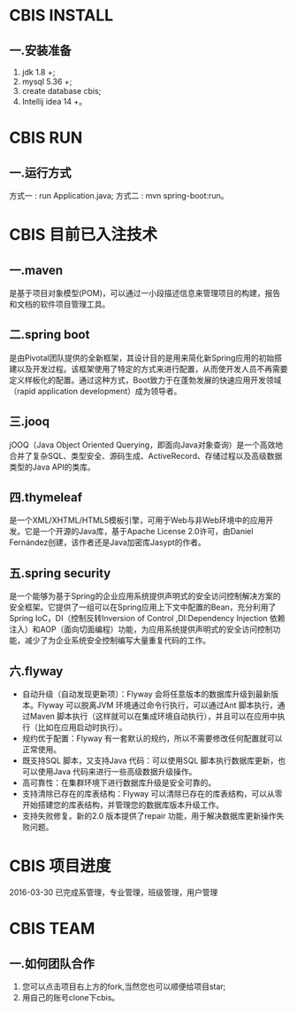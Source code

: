 # CBIS INSTALL
## 一.安装准备
1. jdk 1.8 +;
2. mysql 5.36 +;
3. create database cbis;
4. Intellij idea 14 +。
# CBIS RUN
## 一.运行方式
方式一 : run Application.java;
方式二 :  mvn spring-boot:run。
# CBIS 目前已入注技术
## 一.maven
是基于项目对象模型(POM)，可以通过一小段描述信息来管理项目的构建，报告和文档的软件项目管理工具。
## 二.spring boot
是由Pivotal团队提供的全新框架，其设计目的是用来简化新Spring应用的初始搭建以及开发过程。该框架使用了特定的方式来进行配置，从而使开发人员不再需要定义样板化的配置。通过这种方式，Boot致力于在蓬勃发展的快速应用开发领域（rapid application development）成为领导者。
## 三.jooq
jOOQ（Java Object Oriented Querying，即面向Java对象查询）是一个高效地合并了复杂SQL、类型安全、源码生成、ActiveRecord、存储过程以及高级数据类型的Java API的类库。
## 四.thymeleaf
是一个XML/XHTML/HTML5模板引擎，可用于Web与非Web环境中的应用开发。它是一个开源的Java库，基于Apache License 2.0许可，由Daniel Fernández创建，该作者还是Java加密库Jasypt的作者。
## 五.spring security
是一个能够为基于Spring的企业应用系统提供声明式的安全访问控制解决方案的安全框架。它提供了一组可以在Spring应用上下文中配置的Bean，充分利用了Spring IoC，DI（控制反转Inversion of Control ,DI:Dependency Injection 依赖注入）和AOP（面向切面编程）功能，为应用系统提供声明式的安全访问控制功能，减少了为企业系统安全控制编写大量重复代码的工作。
## 六.flyway
- 自动升级（自动发现更新项）：Flyway 会将任意版本的数据库升级到最新版本。Flyway 可以脱离JVM 环境通过命令行执行，可以通过Ant 脚本执行，通过Maven 脚本执行（这样就可以在集成环境自动执行），并且可以在应用中执行（比如在应用启动时执行）。
- 规约优于配置：Flyway 有一套默认的规约，所以不需要修改任何配置就可以正常使用。
- 既支持SQL 脚本，又支持Java 代码：可以使用SQL 脚本执行数据库更新，也可以使用Java 代码来进行一些高级数据升级操作。
- 高可靠性：在集群环境下进行数据库升级是安全可靠的。
- 支持清除已存在的库表结构：Flyway 可以清除已存在的库表结构，可以从零开始搭建您的库表结构，并管理您的数据库版本升级工作。
- 支持失败修复。新的2.0 版本提供了repair 功能，用于解决数据库更新操作失败问题。
# CBIS 项目进度
2016-03-30    已完成系管理，专业管理，班级管理，用户管理
# CBIS TEAM
## 一.如何团队合作
1. 您可以点击项目右上方的fork,当然您也可以顺便给项目star;
2. 用自己的账号clone下cbis。

